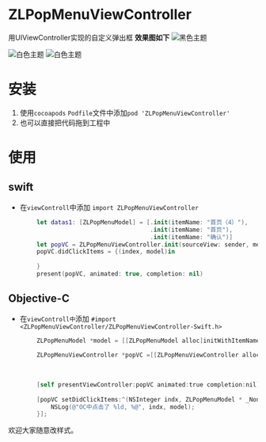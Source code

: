 # ZLPopMenuViewController
用UIViewController实现的自定义弹出框
**效果图如下**
![黑色主题](https://upload-images.jianshu.io/upload_images/1715760-4511469bcbb1ddec.png?imageMogr2/auto-orient/strip%7CimageView2/2/w/1240)

![白色主题](https://upload-images.jianshu.io/upload_images/1715760-8f01049e9c34881a.png?imageMogr2/auto-orient/strip%7CimageView2/2/w/1240)
![白色主题](https://upload-images.jianshu.io/upload_images/1715760-ac2597035df7e0c9.png?imageMogr2/auto-orient/strip%7CimageView2/2/w/1240)
# 安装
1. 使用`cocoapods`  `Podfile`文件中添加`pod 'ZLPopMenuViewController'`
2. 也可以直接把代码拖到工程中
# 使用
## swift
- 在`viewControll`中添加 `import ZLPopMenuViewController`
```swift
        let datas1: [ZLPopMenuModel] = [.init(itemName: "首页（4）"),
                                        .init(itemName: "首页"),
                                        .init(itemName: "确认")]
        let popVC = ZLPopMenuViewController.init(sourceView: sender, menuData: datas1)
        popVC.didClickItems = {(index, model)in
            
        }
        present(popVC, animated: true, completion: nil)
```
## Objective-C
- 在`viewControll中`添加 `#import <ZLPopMenuViewController/ZLPopMenuViewController-Swift.h>`
```Objective-C
        ZLPopMenuModel *model = [[ZLPopMenuModel alloc]initWithItemName:@"菜单" imageName:nil];
        
        ZLPopMenuViewController *popVC =[[ZLPopMenuViewController alloc] initWithSourceView:testView
                                                                                    menuData:@[model, model, model]
                                                                                   menuStyle:ZLPopMenuStyleWhite
                                                                               popMenuConfig:[ZLPopMenuConfig default]];
        [self presentViewController:popVC animated:true completion:nil];
        
        [popVC setDidClickItems:^(NSInteger indx, ZLPopMenuModel * _Nonnull model) {
            NSLog(@"OC中点击了 %ld, %@", indx, model);
        }];
```
欢迎大家随意改样式。


